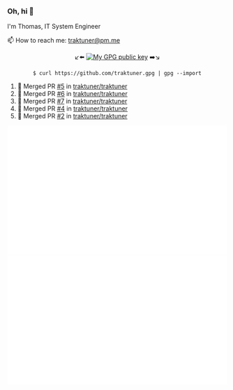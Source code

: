 ### Oh, hi 👋

I'm Thomas, IT System Engineer 

<!--
**traktuner/traktuner** is a ✨ _special_ ✨ repository because its `README.md` (this file) appears on your GitHub profile.

Here are some ideas to get you started:

- 🔭 I’m currently working on ...
- 🌱 I’m currently learning ...
- 👯 I’m looking to collaborate on ...
- 🤔 I’m looking for help with ...
- 💬 Ask me about ...
- 📫 How to reach me: ...
- 😄 Pronouns: ...
- ⚡ Fun fact: ...
-->

📫 How to reach me: traktuner@pm.me
<div align="center" markdown="1">

↙️⬅️ [![My GPG public key](https://img.shields.io/badge/GPG%20public%20key-6D4AFF?style=for-the-badge)](https://github.com/traktuner.gpg) ➡️↘️

```shell
$ curl https://github.com/traktuner.gpg | gpg --import
```

</div>

<!--START_SECTION:activity-->
1. 🎉 Merged PR [#5](https://github.com/traktuner/traktuner/pull/5) in [traktuner/traktuner](https://github.com/traktuner/traktuner)
2. 🎉 Merged PR [#6](https://github.com/traktuner/traktuner/pull/6) in [traktuner/traktuner](https://github.com/traktuner/traktuner)
3. 🎉 Merged PR [#7](https://github.com/traktuner/traktuner/pull/7) in [traktuner/traktuner](https://github.com/traktuner/traktuner)
4. 🎉 Merged PR [#4](https://github.com/traktuner/traktuner/pull/4) in [traktuner/traktuner](https://github.com/traktuner/traktuner)
5. 🎉 Merged PR [#2](https://github.com/traktuner/traktuner/pull/2) in [traktuner/traktuner](https://github.com/traktuner/traktuner)
<!--END_SECTION:activity-->

![](https://github.com/traktuner/traktuner/blob/master/generated/overview.svg)
![](https://github.com/traktuner/traktuner/blob/master/generated/languages.svg)
